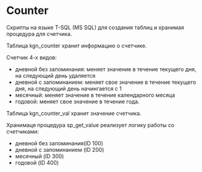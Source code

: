 # Counter 

Скрипты на языке T-SQL (MS SQL) для создания таблиц и хранимая процедура для счетчика.

Таблица kgn_counter хранит информацию о счетчике.

Счетчик 4-х видов:
- дневной без запоминания: меняет значение в течение текущего дня, на следующий день удаляется
- дневной с запоминанием: меняет свое значение в течение текущего дня, на следующий день начингается с 1
- месячный: меняет значение в течение календарного месяца
- годовой: меняет свое значение в течение года.

Таблица kgn_counter_val хранит значение счетчика.

Хранимаця процедура sp_get_value реализует логику работы со счетчиками: 
- дневной без запоминания(ID 100)
- дневной с запоминанием (ID 200)
- месячный (ID 300)
- годовой (ID 400)

